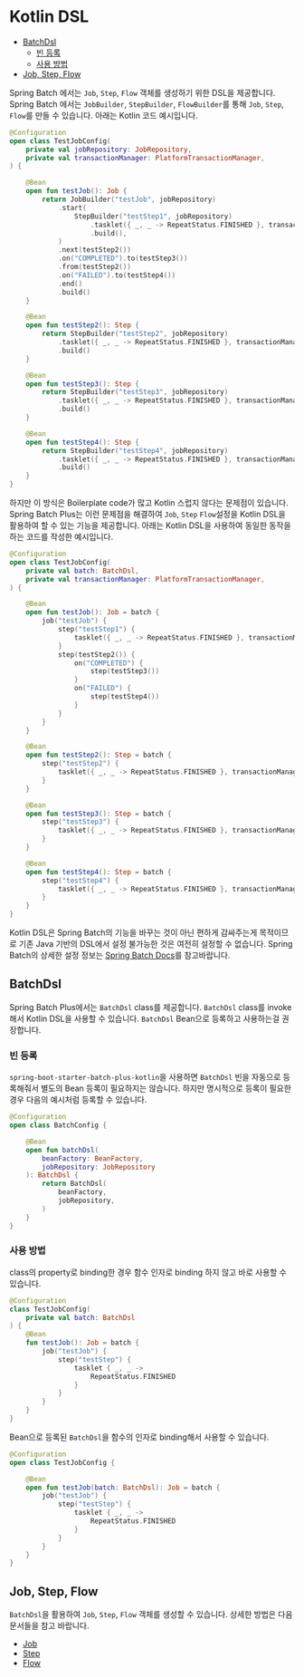 # Kotlin DSL

- [BatchDsl](#batchdsl)
  - [빈 등록](#빈-등록)
  - [사용 방법](#사용-방법)
- [Job, Step, Flow](#job-step-flow)

Spring Batch 에서는 `Job`, `Step`, `Flow` 객체를 생성하기 위한 DSL을 제공합니다. Spring Batch 에서는 `JobBuilder`, `StepBuilder`, `FlowBuilder`를 통해 `Job`, `Step`, `Flow`를 만들 수 있습니다. 아래는 Kotlin 코드 예시입니다.

```kotlin
@Configuration
open class TestJobConfig(
    private val jobRepository: JobRepository,
    private val transactionManager: PlatformTransactionManager,
) {

    @Bean
    open fun testJob(): Job {
        return JobBuilder("testJob", jobRepository)
            .start(
                StepBuilder("testStep1", jobRepository)
                    .tasklet({ _, _ -> RepeatStatus.FINISHED }, transactionManager)
                    .build(),
            )
            .next(testStep2())
            .on("COMPLETED").to(testStep3())
            .from(testStep2())
            .on("FAILED").to(testStep4())
            .end()
            .build()
    }

    @Bean
    open fun testStep2(): Step {
        return StepBuilder("testStep2", jobRepository)
            .tasklet({ _, _ -> RepeatStatus.FINISHED }, transactionManager)
            .build()
    }

    @Bean
    open fun testStep3(): Step {
        return StepBuilder("testStep3", jobRepository)
            .tasklet({ _, _ -> RepeatStatus.FINISHED }, transactionManager)
            .build()
    }

    @Bean
    open fun testStep4(): Step {
        return StepBuilder("testStep4", jobRepository)
            .tasklet({ _, _ -> RepeatStatus.FINISHED }, transactionManager)
            .build()
    }
}
```

하지만 이 방식은 Boilerplate code가 많고 Kotlin 스럽지 않다는 문제점이 있습니다. Spring Batch Plus는 이런 문제점을 해결하여 `Job`, `Step` `Flow`설정을 Kotlin DSL을 활용하여 할 수 있는 기능을 제공합니다. 아래는 Kotlin DSL을 사용하여 동일한 동작을 하는 코드를 작성한 예시입니다.

```kotlin
@Configuration
open class TestJobConfig(
    private val batch: BatchDsl,
    private val transactionManager: PlatformTransactionManager,
) {

    @Bean
    open fun testJob(): Job = batch {
        job("testJob") {
            step("testStep1") {
                tasklet({ _, _ -> RepeatStatus.FINISHED }, transactionManager)
            }
            step(testStep2()) {
                on("COMPLETED") {
                    step(testStep3())
                }
                on("FAILED") {
                    step(testStep4())
                }
            }
        }
    }

    @Bean
    open fun testStep2(): Step = batch {
        step("testStep2") {
            tasklet({ _, _ -> RepeatStatus.FINISHED }, transactionManager)
        }
    }

    @Bean
    open fun testStep3(): Step = batch {
        step("testStep3") {
            tasklet({ _, _ -> RepeatStatus.FINISHED }, transactionManager)
        }
    }

    @Bean
    open fun testStep4(): Step = batch {
        step("testStep4") {
            tasklet({ _, _ -> RepeatStatus.FINISHED }, transactionManager)
        }
    }
}
```

Kotlin DSL은 Spring Batch의 기능을 바꾸는 것이 아닌 편하게 감싸주는게 목적이므로 기존 Java 기반의 DSL에서 설정 불가능한 것은 여전히 설정할 수 없습니다. Spring Batch의 상세한 설정 정보는 [Spring Batch Docs](https://docs.spring.io/spring-batch/docs/current/reference/html/)를 참고바랍니다.

## BatchDsl

Spring Batch Plus에서는 `BatchDsl` class를 제공합니다. `BatchDsl` class를 invoke 해서 Kotlin DSL을 사용할 수 있습니다. `BatchDsl` Bean으로 등록하고 사용하는걸 권장합니다.

### 빈 등록

`spring-boot-starter-batch-plus-kotlin`을 사용하면 `BatchDsl` 빈을 자동으로 등록해줘서 별도의 Bean 등록이 필요하지는 않습니다. 하지만 명시적으로 등록이 필요한 경우 다음의 예시처럼 등록할 수 있습니다.

```kotlin
@Configuration
open class BatchConfig {

    @Bean
    open fun batchDsl(
        beanFactory: BeanFactory,
        jobRepository: JobRepository
    ): BatchDsl {
        return BatchDsl(
            beanFactory,
            jobRepository,
        )
    }
}
```

### 사용 방법

class의 property로 binding한 경우 함수 인자로 binding 하지 않고 바로 사용할 수 있습니다.

```kotlin
@Configuration
class TestJobConfig(
    private val batch: BatchDsl
) {
    @Bean
    fun testJob(): Job = batch {
        job("testJob") {
            step("testStep") {
                tasklet { _, _ ->
                    RepeatStatus.FINISHED
                }
            }
        }
    }
}
```

Bean으로 등록된 `BatchDsl`을 함수의 인자로 binding해서 사용할 수 있습니다.

```kotlin
@Configuration
open class TestJobConfig {

    @Bean
    open fun testJob(batch: BatchDsl): Job = batch {
        job("testJob") {
            step("testStep") {
                tasklet { _, _ ->
                    RepeatStatus.FINISHED
                }
            }
        }
    }
}
```


## Job, Step, Flow

`BatchDsl`을 활용하여 `Job`, `Step`, `Flow` 객체를 생성할 수 있습니다. 상세한 방법은 다음 문서들을 참고 바랍니다.

- [Job](./job/README.md)
- [Step](./step/README.md)
- [Flow](./flow/README.md)